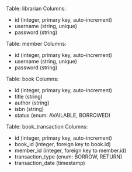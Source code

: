 Table: librarian
Columns:
- id (integer, primary key, auto-increment)
- username (string, unique)
- password (string)

Table: member
Columns:
- id (integer, primary key, auto-increment)
- username (string, unique)
- password (string)

Table: book
Columns:
- id (integer, primary key, auto-increment)
- title (string)
- author (string)
- isbn (string)
- status (enum: AVAILABLE, BORROWED)

Table: book_transaction
Columns:
- id (integer, primary key, auto-increment)
- book_id (integer, foreign key to book.id)
- member_id (integer, foreign key to member.id)
- transaction_type (enum: BORROW, RETURN)
- transaction_date (timestamp)
